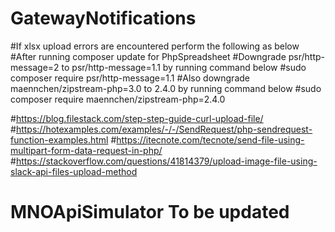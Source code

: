 # GatewayNotifications
#If xlsx upload errors are encountered perform the following as below
#After running composer update for PhpSpreadsheet
#Downgrade psr/http-message=2 to psr/http-message=1.1 by running command below
#sudo composer require psr/http-message=1.1
#Also downgrade maennchen/zipstream-php=3.0 to 2.4.0 by running command below
#sudo composer require maennchen/zipstream-php=2.4.0

#https://blog.filestack.com/step-step-guide-curl-upload-file/
#https://hotexamples.com/examples/-/-/SendRequest/php-sendrequest-function-examples.html
#https://itecnote.com/tecnote/send-file-using-multipart-form-data-request-in-php/
#https://stackoverflow.com/questions/41814379/upload-image-file-using-slack-api-files-upload-method
# MNOApiSimulator To be updated

